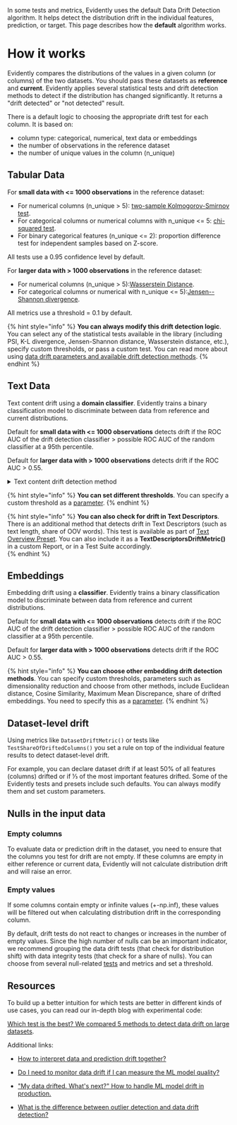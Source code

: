 In some tests and metrics, Evidently uses the default Data Drift Detection algorithm. It helps detect the distribution drift in the individual features, prediction, or target. This page describes how the **default** algorithm works.

# How it works

Evidently compares the distributions of the values in a given column (or columns) of the two datasets. You should pass these datasets as **reference** and **current**. Evidently applies several statistical tests and drift detection methods to detect if the distribution has changed significantly. It returns a "drift detected" or "not detected" result.

There is a default logic to choosing the appropriate drift test for each column. It is based on:

* column type: categorical, numerical, text data or embeddings
* the number of observations in the reference dataset
* the number of unique values in the column (n\_unique)

## Tabular Data 

For **small data with <= 1000 observations** in the reference dataset:

* For numerical columns (n\_unique \> 5): [two-sample Kolmogorov-Smirnov test](https://en.wikipedia.org/wiki/Kolmogorov%E2%80%93Smirnov_test).
* For categorical columns or numerical columns with n\_unique <= 5: [chi-squared test](https://en.wikipedia.org/wiki/Chi-squared_test).
* For binary categorical features (n\_unique <= 2): proportion difference test for independent samples based on Z-score.

All tests use a 0.95 confidence level by default.  

For **larger data with \> 1000 observations** in the reference dataset:

* For numerical columns (n\_unique \> 5):[Wasserstein Distance](https://en.wikipedia.org/wiki/Wasserstein_metric).
* For categorical columns or numerical with n\_unique <= 5):[Jensen--Shannon divergence](https://en.wikipedia.org/wiki/Jensen%E2%80%93Shannon_divergence).

All metrics use a threshold = 0.1 by default.  

{% hint style="info" %}
**You can always modify this drift detection logic**. You can select any of the statistical tests available in the library (including PSI, K-L divergence, Jensen-Shannon distance, Wasserstein distance, etc.), specify custom thresholds, or pass a custom test. You can read more about using [data drift parameters and available drift detection methods](../customization/options-for-statistical-tests.md).
{% endhint %}

## Text Data 

Text content drift using a **domain classifier**. Evidently trains a binary classification model to discriminate between data from reference and current distributions. 

Default for **small data with <= 1000 observations** detects drift if the ROC AUC of the drift detection classifier > possible ROC AUC of the random classifier at a 95th percentile.

Default for **larger data with > 1000 observations** detects drift if the ROC AUC > 0.55.

<details>
<summary>Text content drift detection method</summary>
**For small data**. The drift score is the ROC-AUC score of the domain classifier computed on a validation dataset. The ROC AUC of the created classifier is compared to the ROC AUC of the random classifier at a set percentile. To ensure the result is statistically meaningful, we repeat the calculation 1000 times with randomly assigned target class probabilities. This produces a distribution with a mean of 0,5. We then take the 95th percentile (default) of this distribution and compare it to the ROC-AUC score of the classifier. If the classifier score is higher, we consider the data drift to be detected. You can also set a different percentile as a parameter.
**For large data**. Directly compare against defined ROC AUC threshold. 
</details>

{% hint style="info" %}
**You can set different thresholds**. You can specify a custom threshold as a [parameter](../customization/options-for-statistical-tests.md).
{% endhint %}

{% hint style="info" %}
**You can also check for drift in Text Descriptors**. There is an additional method that detects drift in Text Descriptors (such as text length, share of OOV words). This test is available as part of [Text Overview Preset](../presets/text-overview.md). You can also include it as a **TextDescriptorsDriftMetric()** in a custom Report, or in a Test Suite accordingly.  
{% endhint %}

## Embeddings 

Embedding drift using a **classifier**. Evidently trains a binary classification model to discriminate between data from reference and current distributions. 

Default for **small data with <= 1000 observations** detects drift if the ROC AUC of the drift detection classifier > possible ROC AUC of the random classifier at a 95th percentile.

Default for **larger data with > 1000 observations** detects drift if the ROC AUC > 0.55.

{% hint style="info" %}
**You can choose other embedding drift detection methods**. You can specify custom thresholds, parameters such as dimensionality reduction and choose from other methods, include Euclidean distance, Cosine Similarity, Maximum Mean Discrepance, share of drifted embeddings. You need to specify this as a [parameter](../customization/embeddings-drift-parameters.md).
{% endhint %}

## Dataset-level drift

Using metrics like `DatasetDriftMetric()` or tests like `TestShareOfDriftedColumns()` you set a rule on top of the individual feature results to detect dataset-level drift.

For example, you can declare dataset drift if at least 50% of all features (columns) drifted or if ⅓ of the most important features drifted. Some of the Evidently tests and presets include such defaults. You can always modify them and set custom parameters.

## Nulls in the input data 

### Empty columns 

To evaluate data or prediction drift in the dataset, you need to ensure that the columns you test for drift are not empty. If these columns are empty in either reference or current data, Evidently will not calculate distribution drift and will raise an error.

### Empty values 

If some columns contain empty or infinite values (+-np.inf), these values will be filtered out when calculating distribution drift in the corresponding column.

By default, drift tests do not react to changes or increases in the number of empty values. Since the high number of nulls can be an important indicator, we recommend grouping the data drift tests (that check for distribution shift) with data integrity tests (that check for a share of nulls). You can choose from several null-related [tests](all-tests.md#data-integrity) and metrics and set a threshold.

## Resources

To build up a better intuition for which tests are better in different kinds of use cases, you can read our in-depth blog with experimental code:   

[Which test is the best? We compared 5 methods to detect data drift on large datasets](https://evidentlyai.com/blog/data-drift-detection-large-datasets).  

Additional links:  

* [How to interpret data and prediction drift together? ](https://evidentlyai.com/blog/data-and-prediction-drift)  

* [Do I need to monitor data drift if I can measure the ML model quality?](https://evidentlyai.com/blog/ml-monitoring-do-i-need-data-drift)  

* ["My data drifted. What's next?" How to handle ML model drift in production.](https://evidentlyai.com/blog/ml-monitoring-data-drift-how-to-handle)  

* [What is the difference between outlier detection and data drift detection?](https://evidentlyai.com/blog/ml-monitoring-drift-detection-vs-outlier-detection)
